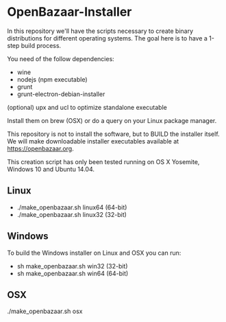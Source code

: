 # OpenBazaar-Installer

In this repository we'll have the scripts necessary to create binary distributions for different operating systems.
The goal here is to have a 1-step build process.

You need of the follow dependencies:

 - wine
 - nodejs (npm executable) 
 - grunt
 - grunt-electron-debian-installer

(optional) upx and ucl to optimize standalone executable

Install them on brew (OSX) or do a query on
your Linux package manager.

This repository is not to install the software, but to BUILD the installer itself. We will make downloadable installer executables available at https://openbazaar.org.

This creation script has only been tested running on OS X Yosemite, Windows 10 and Ubuntu 14.04.

## Linux

* ./make_openbazaar.sh linux64 (64-bit)
* ./make_openbazaar.sh linux32 (32-bit)

## Windows

To build the Windows installer on Linux and OSX you can run:

* sh make_openbazaar.sh win32 (32-bit)
* sh make_openbazaar.sh win64 (64-bit)

## OSX

./make_openbazaar.sh osx
